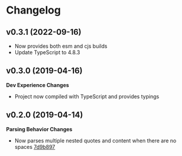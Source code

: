 # Changelog

## v0.3.1 (2022-09-16)
- Now provides both esm and cjs builds
- Update TypeScript to 4.8.3

## v0.3.0 (2019-04-16)
**Dev Experience Changes**
- Project now compiled with TypeScript and provides typings

## v0.2.0 (2019-04-14)
**Parsing Behavior Changes**
- Now parses multiple nested quotes and content when there are no spaces [7d9b897](https://github.com/mccormicka/string-argv/commit/7d9b89730ea112b829f2591e3e9cae4c0d0cc285)
